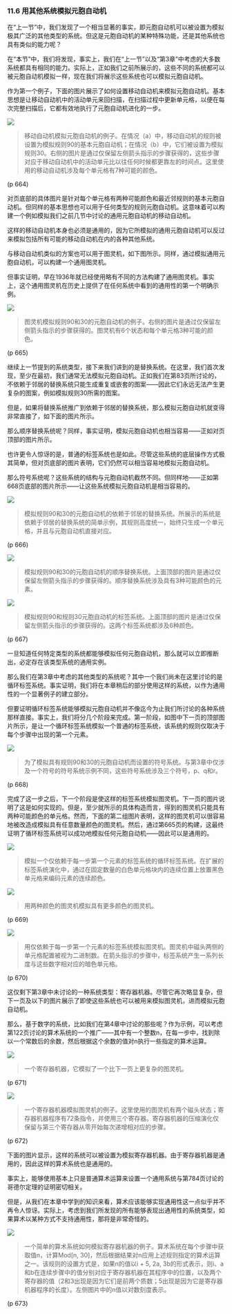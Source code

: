 ### 11.6  用其他系统模拟元胞自动机

在“上一节”中，我们发现了一个相当显著的事实，即元胞自动机可以被设置为模拟极其广泛的其他类型的系统。但这是元胞自动机的某种特殊功能，还是其他系统也具有类似的能力呢？

在“本节”中，我们将发现，事实上，我们在“上一节”以及“第3章”中考虑的大多数系统都具有相同的能力。实际上，正如我们之前所展示的，这些不同的系统都可以被元胞自动机模拟一样，现在我们将展示这些系统也可以模拟元胞自动机。

作为第一个例子，下面的图片展示了如何设置移动自动机来模拟元胞自动机。基本思想是让移动自动机中的活动单元来回扫描，在扫描过程中更新单元格，以便在每次完整扫描后，它都有效地执行了元胞自动机进化的一步。

![](assets/p664.png)

>移动自动机模拟元胞自动机的例子。在情况（a）中，移动自动机的规则被设置为模拟规则90的基本元胞自动机；在情况（b）中，它们被设置为模拟规则30。右侧的图片是通过仅保留左侧箭头指示的步骤获得的，这些步骤对应于移动自动机中的活动单元比以往任何时候都更靠左的时间点。这里使用的移动自动机涉及每个单元格有7种可能的颜色。

(p 664)

对页底部的具体图片是针对每个单元格有两种可能颜色和最近邻规则的基本元胞自动机。但同样的基本思想也可以用于任何类型的规则元胞自动机。这意味着可以构建一个例如模拟我们之前几节中讨论的通用元胞自动机的移动自动机。

这样的移动自动机本身也必须是通用的，因为它所模拟的通用元胞自动机可以反过来模拟包括所有可能的移动自动机在内的各种其他系统。

与移动自动机类似的方案也可以用于图灵机，如下图所示。同样，通过模拟通用元胞自动机，可以构建一个通用图灵机。

但事实证明，早在1936年就已经使用略有不同的方法构建了通用图灵机。事实上，这个通用图灵机在历史上提供了在任何系统中看到的通用性的第一个明确示例。

![](assets/p665.png)

>图灵机模拟规则90和30的元胞自动机的例子。右侧的图片是通过仅保留左侧箭头指示的步骤获得的。图灵机有6个状态和每个单元格3种可能的颜色。

(p 665)

继续上一节提到的系统类型，接下来我们讲到的是替换系统。在这里，我们首次发现，至少在最初，我们通常无法模拟元胞自动机。正如我们在第83页所讨论的，不依赖于邻居的替换系统只能生成重复或嵌套的图案——因此它们永远无法产生更复杂的图案，例如模拟规则30所需的图案。

但是，如果将替换系统推广到依赖于邻居的替换系统，那么模拟元胞自动机就变得非常直接了，如下面的图片所示。

那么顺序替换系统呢？同样，事实证明，模拟元胞自动机也相当容易——正如对页顶部的图片所示。

也许更令人惊讶的是，普通的标签系统也是如此。尽管这些系统的底层操作方式极其简单，但对页底部的图片表明，它们仍然可以相当容易地模拟元胞自动机。

那么符号系统呢？这些系统的结构与元胞自动机截然不同。但同样地——正如第668页底部的图片所示——让这些系统模拟元胞自动机是相当容易的。

![](assets/p666.png)

>模拟规则90和30的元胞自动机的依赖于邻居的替换系统。所展示的系统是依赖于邻居的替换系统的简单示例，其规则高度统一，始终只生成一个单元格，并且与元胞自动机直接对应。

(p 666)

![](assets/p667_1.png)

>模拟规则90和30的元胞自动机的顺序替换系统。上面顶部的图片是通过仅保留左侧箭头指示的步骤获得的。顺序替换系统涉及具有3种可能颜色的元素。

![](assets/p667_2.png)

>模拟规则90和规则30元胞自动机的标签系统。上面顶部的图片是通过仅保留左侧箭头指示的步骤获得的。这两个标签系统都涉及6种颜色。

(p 667)

一旦知道任何特定类型的系统都能够模拟任何元胞自动机，那么就可以立即推断出，必定存在该类型系统的通用实例。

那么我们在第3章中考虑的其他类型的系统呢？其中一个我们尚未在这里讨论的是循环标签系统。事实证明，我们将在本章稍后的部分使用这样的系统，以作为通用性的一个显著例子的建立部分。

但要证明循环标签系统能够模拟元胞自动机并不像迄今为止我们所讨论的各种系统那样直接。事实上，我们将分几个阶段来完成。第一阶段，如图中下一页的顶部图片所示，是让一个循环标签系统模拟一个普通的标签系统，该系统的规则仅取决于每个步骤中出现的第一个元素。

![](assets/p668.png)

>为了模拟具有规则90和30的元胞自动机而设置的符号系统。与第3章中仅涉及一个符号的符号系统示例不同，这些符号系统涉及三个符号，p、q和r。

(p 668)

完成了这一步之后，下一个阶段是使这样的标签系统模拟图灵机。下一页的图片说明了这是如何实现的。但是，至少就所示的具体构造而言，得到的图灵机只能具有两种可能颜色的单元格。然而，下面的第二组图片表明，这样的图灵机可以很容易地被改造成模拟具有任意数量颜色的图灵机。然后，通过第665页的构建，这最终证明了循环标签系统可以成功地模拟任何元胞自动机——因此可以是通用的。

![](assets/p669_1.png)

>模拟一个仅依赖于每一步第一个元素的标签系统的循环标签系统。在扩展的标签系统演化中，通过在固定数量的白色单元格块内的连续位置上放置黑色单元格来编码元素的连续颜色。

![](assets/p669_2.png)

>用两种颜色的图灵机模拟具有更多颜色的图灵机。

(p 669)

![](assets/p670.png)

>用仅依赖于每一步第一个元素的标签系统模拟图灵机。图灵机中磁头两侧的单元格配置被视为二进制数。在箭头指示的步骤中，标签系统产生一系列长度与这些数字相对应的暗色单元格。

(p 670)

这仅剩下第3章中未讨论的一种系统类型：寄存器机器。尽管它再次略显复杂，但下一页及以下的图片展示了即使这些系统也可以被用来模拟图灵机，进而模拟元胞自动机。

那么，基于数字的系统，比如我们在第4章中讨论的那些呢？作为示例，可以考虑第122页讨论的算术系统的一个推广——其中有一个整数n，在每一步中，找到除以一个常数后的余数，然后根据这个余数的值对n执行一些指定的算术运算。

![](assets/p671.png)

>一个寄存器机器，它模拟了一个比下一页上更复杂的图灵机。

(p 671)

![](assets/p672.png)

>一个寄存器机器模拟图灵机的例子。这里使用的图灵机有两个磁头状态；寄存器机器程序有72条指令，并使用三个寄存器。寄存器机器的压缩演化仅保留与第三个寄存器从零开始每次递增相对应的步骤。

(p 672)

下面的图片显示，这样的系统可以被设置为模拟寄存器机器。由于寄存器机器是通用的，因此这样的算术系统也是通用的。

事实上，能够使用基本上只是普通算术运算来设置一个通用系统与第784页讨论的哥德尔定理的证明密切相关。

但是，从我们在本章中学到的知识来看，算术应该能够实现通用性这一点似乎并不再令人惊讶。实际上，考虑到我们所发现的所有能够表现出通用性的系统类型，如果算术以某种方式不支持通用性，那将是非常奇怪的。

![](assets/p673.png)

>一个简单的算术系统如何模拟寄存器机器的例子。算术系统在每个步骤中获取值n，计算Mod[n, 30]，然后根据结果对n应用上述规则指定的算术运算之一。该规则的设置方式是，如果n的值以i + 5, 2a, 3b的形式表示，则i、a和b在连续步骤中的值分别对应于寄存器机器在其程序中的位置，以及两个寄存器的值（2和3出现是因为它们是前两个质数；5出现是因为它是寄存器机器程序的长度）。左侧图片中的n值以对数刻度表示。

(p 673)

